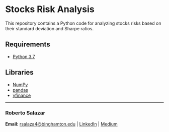 # Stocks Risk Analysis

This repository contains a Python code for analyzing stocks risks based on their standard deviation and Sharpe ratios.

## Requirements

* [Python 3.7](https://www.python.org/)

## Libraries

* [NumPy](https://numpy.org)
* [pandas](https://pandas.pydata.org/)
* [yfinance](https://pypi.org/project/yfinance/)

---

### Roberto Salazar

**Email:** rsalaza4@binghamton.edu | [LinkedIn](https://www.linkedin.com/in/roberto-salazar-reyna/) | [Medium](https://medium.com/@rsalaza4)
